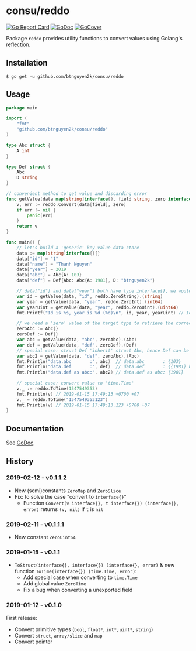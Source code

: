 # consu/reddo

[![Go Report Card](https://goreportcard.com/badge/github.com/btnguyen2k/consu)](https://goreportcard.com/report/github.com/btnguyen2k/consu)
[![GoDoc](https://godoc.org/github.com/btnguyen2k/consu/reddo?status.svg)](https://godoc.org/github.com/btnguyen2k/consu/reddo)
[![GoCover](https://img.shields.io/badge/coverage-GoCover-YellowGreen.svg)](https://gocover.io/github.com/btnguyen2k/consu/reddo)

Package `reddo` provides utility functions to convert values using Golang's reflection.

## Installation

```shell
$ go get -u github.com/btnguyen2k/consu/reddo
```


## Usage

```go
package main

import (
	"fmt"
	"github.com/btnguyen2k/consu/reddo"
)

type Abc struct {
	A int
}

type Def struct {
	Abc
	D string
}

// convenient method to get value and discarding error
func getValue(data map[string]interface{}, field string, zero interface{}) interface{} {
	v, err := reddo.Convert(data[field], zero)
	if err != nil {
		panic(err)
	}
	return v
}

func main() {
	// let's build a 'generic' key-value data store
	data := map[string]interface{}{}
	data["id"] = "1"
	data["name"] = "Thanh Nguyen"
	data["year"] = 2019
	data["abc"] = Abc{A: 103}
	data["def"] = Def{Abc: Abc{A: 1981}, D: "btnguyen2k"}

	// data["id"] and data["year"] both have type interface{}, we would want the correct type
	var id = getValue(data, "id", reddo.ZeroString).(string)
	var year = getValue(data, "year", reddo.ZeroInt).(int64)
	var yearUint = getValue(data, "year", reddo.ZeroUint).(uint64)
	fmt.Printf("Id is %s, year is %d (%d)\n", id, year, yearUint) // Id is 1, year is 2019 (2019) 

	// we need a 'zero' value of the target type to retrieve the correct value & type from out data store
	zeroAbc := Abc{}
	zeroDef := Def{}
	var abc = getValue(data, "abc", zeroAbc).(Abc)
	var def = getValue(data, "def", zeroDef).(Def)
	// special case: struct Def 'inherit' struct Abc, hence Def can be 'cast'-ed to Abc
	var abc2 = getValue(data, "def", zeroAbc).(Abc)
	fmt.Println("data.abc       :", abc)  // data.abc       : {103}
	fmt.Println("data.def       :", def)  // data.def       : {{1981} btnguyen2k}
	fmt.Println("data.def as abc:", abc2) // data.def as abc: {1981}
	
	// special case: convert value to 'time.Time'
	v,_ := reddo.ToTime(1547549353)
	fmt.Println(v) // 2019-01-15 17:49:13 +0700 +07
	v,_ = reddo.ToTime("1547549353123")
	fmt.Println(v) // 2019-01-15 17:49:13.123 +0700 +07
}
```


## Documentation

See [GoDoc](https://godoc.org/github.com/btnguyen2k/consu/reddo).


## History

### 2019-02-12 - v0.1.1.2

- New (semi)constants `ZeroMap` and `ZeroSlice`
- Fix: to solve the case "convert to `interface{}`"
  - Function `Convert(v interface{}, t interface{}) (interface{}, error)` returns `(v, nil)` if `t` is `nil`


### 2019-02-11 - v0.1.1.1

- New constant `ZeroUint64`


### 2019-01-15 - v0.1.1

- `ToStruct(interface{}, interface{}) (interface{}, error)` & new function `ToTime(interface{}) (time.Time, error)`:
  - Add special case when converting to `time.Time`
  - Add global value `ZeroTime`
  - Fix a bug when converting a unexported field


### 2019-01-12 - v0.1.0

First release:
- Convert primitive types (`bool`, `float*`, `int*`, `uint*`, `string`)
- Convert `struct`, `array/slice` and `map`
- Convert pointer
